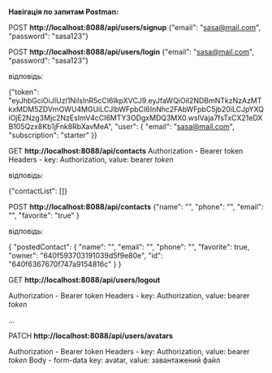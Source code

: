 **Навігація по запитам Postman:**

POST **http://localhost:8088/api/users/signup**
{"email": "sasa@mail.com",
"password": "sasa123"}

POST **http://localhost:8088/api/users/login**
{"email": "sasa@mail.com",
"password": "sasa123"}

відповідь:

{"token": "eyJhbGciOiJIUzI1NiIsInR5cCI6IkpXVCJ9.eyJfaWQiOiI2NDBmNTkzNzAzMTkxMDM5ZDVmOWU4MGUiLCJlbWFpbCI6InNhc2FAbWFpbC5jb20iLCJpYXQiOjE2Nzg3Mjc2NzEsImV4cCI6MTY3ODgxMDQ3MX0.wslVaja7fsTxCX21eDXB105Qzx8Kb1jFnk8RbXavMeA",
"user": {
"email": "sasa@mail.com",
"subscription": "starter"
}}

GET **http://localhost:8088/api/contacts**
Authorization - Bearer token
Headers - key: Authorization, value: bearer _token_

відповідь:

{"contactList": []}

POST **http://localhost:8088/api/contacts**
{"name": "",
"phone": "",
"email": "",
"favorite": "true"
}

відповідь:

{
"postedContact": {
"name": "",
"email": "",
"phone": "",
"favorite": true,
"owner": "640f593703191039d5f9e80e",
"id": "640f6367670f747a9154816c"
}
}

GET **http://localhost:8088/api/users/logout**

Authorization - Bearer token
Headers - key: Authorization, value: bearer _token_

...

PATCH **http://localhost:8088/api/users/avatars**

Authorization - Bearer token
Headers - key: Authorization, value: bearer _token_
Body - form-data
key: avatar, value: завантажений файл
